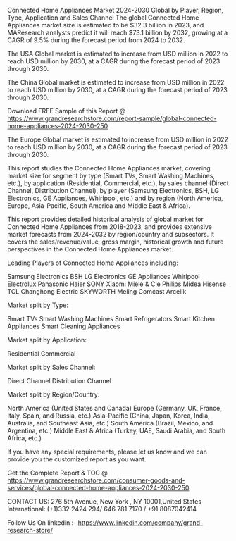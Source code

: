 Connected Home Appliances Market 2024-2030 Global by Player, Region, Type, Application and Sales Channel
The global Connected Home Appliances market size is estimated to be $32.3 billion in 2023, and MAResearch analysts predict it will reach $73.1 billion by 2032, growing at a CAGR of 9.5% during the forecast period from 2024 to 2032.

The USA Global market is estimated to increase from USD million in 2022 to reach USD million by 2030, at a CAGR during the forecast period of 2023 through 2030.

The China Global market is estimated to increase from USD million in 2022 to reach USD million by 2030, at a CAGR during the forecast period of 2023 through 2030.

Download FREE Sample of this Report @ https://www.grandresearchstore.com/report-sample/global-connected-home-appliances-2024-2030-250

The Europe Global market is estimated to increase from USD million in 2022 to reach USD million by 2030, at a CAGR during the forecast period of 2023 through 2030.

This report studies the Connected Home Appliances market, covering market size for segment by type (Smart TVs, Smart Washing Machines, etc.), by application (Residential, Commercial, etc.), by sales channel (Direct Channel, Distribution Channel), by player (Samsung Electronics, BSH, LG Electronics, GE Appliances, Whirlpool, etc.) and by region (North America, Europe, Asia-Pacific, South America and Middle East & Africa).

This report provides detailed historical analysis of global market for Connected Home Appliances from 2018-2023, and provides extensive market forecasts from 2024-2032 by region/country and subsectors. It covers the sales/revenue/value, gross margin, historical growth and future perspectives in the Connected Home Appliances market.

Leading Players of Connected Home Appliances including:

Samsung Electronics
BSH
LG Electronics
GE Appliances
Whirlpool
Electrolux
Panasonic
Haier
SONY
Xiaomi
Miele & Cie
Philips
Midea
Hisense
TCL
Changhong Electric
SKYWORTH
Meling
Comcast
Arcelik

Market split by Type:

Smart TVs
Smart Washing Machines
Smart Refrigerators
Smart Kitchen Appliances
Smart Cleaning Appliances

Market split by Application:

Residential
Commercial

Market split by Sales Channel:

Direct Channel
Distribution Channel

Market split by Region/Country:

North America (United States and Canada)
Europe (Germany, UK, France, Italy, Spain, and Russia, etc.)
Asia-Pacific (China, Japan, Korea, India, Australia, and Southeast Asia, etc.)
South America (Brazil, Mexico, and Argentina, etc.)
Middle East & Africa (Turkey, UAE, Saudi Arabia, and South Africa, etc.)

If you have any special requirements, please let us know and we can provide you the customized report as you want.

Get the Complete Report & TOC @ https://www.grandresearchstore.com/consumer-goods-and-services/global-connected-home-appliances-2024-2030-250

CONTACT US:
276 5th Avenue, New York , NY 10001,United States
International: (+1)332 2424 294/ 646 781 7170 / +91 8087042414

Follow Us On linkedin :- https://www.linkedin.com/company/grand-research-store/
